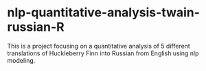 # nlp-quantitative-analysis-twain-russian-R
This is a project focusing on a quantitative analysis of 5 different translations of Huckleberry Finn into Russian from English using nlp modeling.
